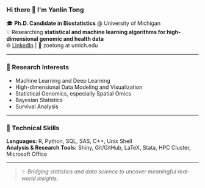 ### Hi there 👋 I'm Yanlin Tong

🎓 **Ph.D. Candidate in Biostatistics** @ University of Michigan  
💡 Researching **statistical and machine learning algorithms for high-dimensional genomic and health data**  
🌐 [LinkedIn](https://www.linkedin.com/in/yanlin-tong-0001/) | 📧 zoetong at umich.edu

---

### 🔬 Research Interests
- Machine Learning and Deep Learning
- High-dimensional Data Modeling and Visualization
- Statistical Genomics, especially Spatial Omics 
- Bayesian Statistics
- Survival Analysis

---

### 🧠 Technical Skills
**Languages:** R, Python, SQL, SAS, C++, Unix Shell  
**Analysis & Research Tools:** Shiny, Git/GitHub, LaTeX, Stata, HPC Cluster, Microsoft Office  

---

> ✨ *Bridging statistics and data science to uncover meaningful real-world insights.*

